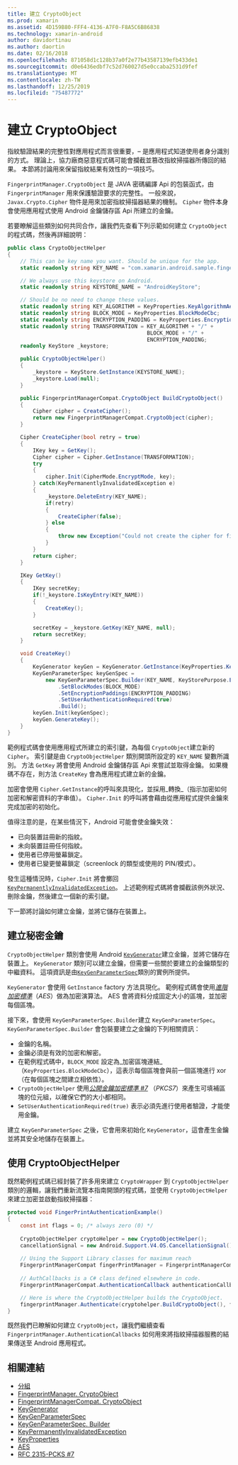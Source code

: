 ```yaml
---
title: 建立 CryptoObject
ms.prod: xamarin
ms.assetid: 4D159B80-FFF4-4136-A7F0-F8A5C6B86838
ms.technology: xamarin-android
author: davidortinau
ms.author: daortin
ms.date: 02/16/2018
ms.openlocfilehash: 871058d1c128b37a0f2e77b43587139efb433de1
ms.sourcegitcommit: d0e6436edbf7c52d760027d5e0ccaba2531d9fef
ms.translationtype: MT
ms.contentlocale: zh-TW
ms.lasthandoff: 12/25/2019
ms.locfileid: "75487772"
---
```

# <a name="creating-a-cryptoobject"></a>建立 CryptoObject

指紋驗證結果的完整性對應用程式而言很重要，&ndash; 是應用程式知道使用者身分識別的方式。 理論上，協力廠商惡意程式碼可能會攔截並篡改指紋掃描器所傳回的結果。 本節將討論用來保留指紋結果有效性的一項技巧。 

`FingerprintManager.CryptoObject` 是 JAVA 密碼編譯 Api 的包裝函式，由 `FingerprintManager` 用來保護驗證要求的完整性。 一般來說，`Javax.Crypto.Cipher` 物件是用來加密指紋掃描器結果的機制。 `Cipher` 物件本身會使用應用程式使用 Android 金鑰儲存區 Api 所建立的金鑰。

若要瞭解這些類別如何共同合作，讓我們先查看下列示範如何建立 `CryptoObject`的程式碼，然後再詳細說明：

```csharp
public class CryptoObjectHelper
{
    // This can be key name you want. Should be unique for the app.
    static readonly string KEY_NAME = "com.xamarin.android.sample.fingerprint_authentication_key";

    // We always use this keystore on Android.
    static readonly string KEYSTORE_NAME = "AndroidKeyStore";

    // Should be no need to change these values.
    static readonly string KEY_ALGORITHM = KeyProperties.KeyAlgorithmAes;
    static readonly string BLOCK_MODE = KeyProperties.BlockModeCbc;
    static readonly string ENCRYPTION_PADDING = KeyProperties.EncryptionPaddingPkcs7;
    static readonly string TRANSFORMATION = KEY_ALGORITHM + "/" +
                                            BLOCK_MODE + "/" +
                                            ENCRYPTION_PADDING;
    readonly KeyStore _keystore;

    public CryptoObjectHelper()
    {
        _keystore = KeyStore.GetInstance(KEYSTORE_NAME);
        _keystore.Load(null);
    }

    public FingerprintManagerCompat.CryptoObject BuildCryptoObject()
    {
        Cipher cipher = CreateCipher();
        return new FingerprintManagerCompat.CryptoObject(cipher);
    }

    Cipher CreateCipher(bool retry = true)
    {
        IKey key = GetKey();
        Cipher cipher = Cipher.GetInstance(TRANSFORMATION);
        try
        {
            cipher.Init(CipherMode.EncryptMode, key);
        } catch(KeyPermanentlyInvalidatedException e)
        {
            _keystore.DeleteEntry(KEY_NAME);
            if(retry)
            {
                CreateCipher(false);
            } else
            {
                throw new Exception("Could not create the cipher for fingerprint authentication.", e);
            }
        }
        return cipher;
    }

    IKey GetKey()
    {
        IKey secretKey;
        if(!_keystore.IsKeyEntry(KEY_NAME))
        {
            CreateKey();
        }

        secretKey = _keystore.GetKey(KEY_NAME, null);
        return secretKey;
    }

    void CreateKey()
    {
        KeyGenerator keyGen = KeyGenerator.GetInstance(KeyProperties.KeyAlgorithmAes, KEYSTORE_NAME);
        KeyGenParameterSpec keyGenSpec =
            new KeyGenParameterSpec.Builder(KEY_NAME, KeyStorePurpose.Encrypt | KeyStorePurpose.Decrypt)
                .SetBlockModes(BLOCK_MODE)
                .SetEncryptionPaddings(ENCRYPTION_PADDING)
                .SetUserAuthenticationRequired(true)
                .Build();
        keyGen.Init(keyGenSpec);
        keyGen.GenerateKey();
    }
}
```

範例程式碼會使用應用程式所建立的索引鍵，為每個 `CryptoObject`建立新的 `Cipher`。 索引鍵是由 `CryptoObjectHelper` 類別開頭所設定的 `KEY_NAME` 變數所識別。 方法 `GetKey` 將會使用 Android 金鑰儲存區 Api 來嘗試並取得金鑰。 如果機碼不存在，則方法 `CreateKey` 會為應用程式建立新的金鑰。

加密會使用 `Cipher.GetInstance`的呼叫來具現化，並採用_轉換_（指示加密如何加密和解密資料的字串值）。 `Cipher.Init` 的呼叫將會藉由從應用程式提供金鑰來完成加密的初始化。 

值得注意的是，在某些情況下，Android 可能會使金鑰失效： 

- 已向裝置註冊新的指紋。
- 未向裝置註冊任何指紋。
- 使用者已停用螢幕鎖定。
- 使用者已變更螢幕鎖定（screenlock 的類型或使用的 PIN/模式）。

發生這種情況時，`Cipher.Init` 將會擲回[`KeyPermanentlyInvalidatedException`](https://developer.android.com/reference/android/security/keystore/KeyPermanentlyInvalidatedException.html)。 上述範例程式碼將會攔截該例外狀況、刪除金鑰，然後建立一個新的索引鍵。

下一節將討論如何建立金鑰，並將它儲存在裝置上。

## <a name="creating-a-secret-key"></a>建立秘密金鑰

`CryptoObjectHelper` 類別會使用 Android [`KeyGenerator`](xref:Javax.Crypto.KeyGenerator)建立金鑰，並將它儲存在裝置上。 `KeyGenerator` 類別可以建立金鑰，但需要一些關於要建立的金鑰類型的中繼資料。 這項資訊是由[`KeyGenParameterSpec`](https://developer.android.com/reference/android/security/keystore/KeyGenParameterSpec.html)類別的實例所提供。 

`KeyGenerator` 會使用 `GetInstance` factory 方法具現化。 範例程式碼會使用[_進階加密標準_](https://en.wikipedia.org/wiki/Advanced_Encryption_Standard)（_AES_）做為加密演算法。 AES 會將資料分成固定大小的區塊，並加密每個區塊。

接下來，會使用 `KeyGenParameterSpec.Builder`建立 `KeyGenParameterSpec`。 `KeyGenParameterSpec.Builder` 會包裝要建立之金鑰的下列相關資訊：

- 金鑰的名稱。
- 金鑰必須是有效的加密和解密。
- 在範例程式碼中，`BLOCK_MODE` 設定為_加密區塊連結_（`KeyProperties.BlockModeCbc`），這表示每個區塊會與前一個區塊進行 xor （在每個區塊之間建立相依性）。 
- `CryptoObjectHelper` 使用[_公開金鑰加密標準 #7_](https://tools.ietf.org/html/rfc2315) （_PKCS7_）來產生可填補區塊的位元組，以確保它們的大小都相同。
- `SetUserAuthenticationRequired(true)` 表示必須先進行使用者驗證，才能使用金鑰。

建立 `KeyGenParameterSpec` 之後，它會用來初始化 `KeyGenerator`，這會產生金鑰並將其安全地儲存在裝置上。 

## <a name="using-the-cryptoobjecthelper"></a>使用 CryptoObjectHelper

既然範例程式碼已經封裝了許多用來建立 `CryptoWrapper` 到 `CryptoObjectHelper` 類別的邏輯，讓我們重新流覽本指南開頭的程式碼，並使用 `CryptoObjectHelper` 來建立加密並啟動指紋掃描器： 

```csharp
protected void FingerPrintAuthenticationExample()
{
    const int flags = 0; /* always zero (0) */
    
    CryptoObjectHelper cryptoHelper = new CryptoObjectHelper();
    cancellationSignal = new Android.Support.V4.OS.CancellationSignal();
    
    // Using the Support Library classes for maximum reach
    FingerprintManagerCompat fingerPrintManager = FingerprintManagerCompat.From(this);
    
    // AuthCallbacks is a C# class defined elsewhere in code.
    FingerprintManagerCompat.AuthenticationCallback authenticationCallback = new MyAuthCallbackSample(this);

    // Here is where the CryptoObjectHelper builds the CryptoObject. 
    fingerprintManager.Authenticate(cryptohelper.BuildCryptoObject(), flags, cancellationSignal, authenticationCallback, null);
}
```

既然我們已瞭解如何建立 `CryptoObject`，讓我們繼續查看 `FingerprintManager.AuthenticationCallbacks` 如何用來將指紋掃描器服務的結果傳送至 Android 應用程式。

## <a name="related-links"></a>相關連結

- [分組](xref:Javax.Crypto.Cipher)
- [FingerprintManager. CryptoObject](https://developer.android.com/reference/android/hardware/fingerprint/FingerprintManager.CryptoObject.html)
- [FingerprintManagerCompat. CryptoObject](https://developer.android.com/reference/android/support/v4/hardware/fingerprint/FingerprintManagerCompat.CryptoObject.html)
- [KeyGenerator](xref:Javax.Crypto.KeyGenerator)
- [KeyGenParameterSpec](https://developer.android.com/reference/android/security/keystore/KeyGenParameterSpec.html)
- [KeyGenParameterSpec. Builder](https://developer.android.com/reference/android/security/keystore/KeyGenParameterSpec.Builder.html)
- [KeyPermanentlyInvalidatedException](https://developer.android.com/reference/android/security/keystore/KeyPermanentlyInvalidatedException.html)
- [KeyProperties](https://developer.android.com/reference/android/security/keystore/KeyProperties.html)
- [AES](https://en.wikipedia.org/wiki/Advanced_Encryption_Standard)
- [RFC 2315-PCKS #7](https://tools.ietf.org/html/rfc2315)
